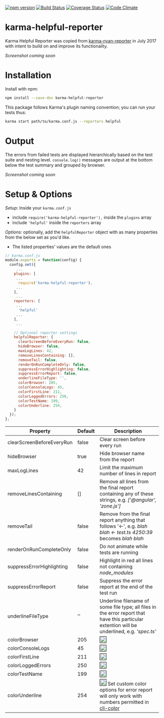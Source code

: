 [![npm version](https://badge.fury.io/js/karma-helpful-reporter.svg)](http://badge.fury.io/js/karma-helpful-reporter)
[![Build Status](https://travis-ci.org/whyboris/karma-helpful-reporter.svg)](https://travis-ci.org/whyboris/karma-helpful-reporter)
[![Coverage Status](https://coveralls.io/repos/whyboris/karma-helpful-reporter/badge.svg?branch=master)](https://coveralls.io/r/whyboris/karma-helpful-reporter?branch=master)
[![Code Climate](https://codeclimate.com/github/whyboris/karma-helpful-reporter/badges/gpa.svg)](https://codeclimate.com/github/whyboris/karma-helpful-reporter)

karma-helpful-reporter
===

Karma Helpful Reporter was copied from [karma-nyan-reporter](https://github.com/dgarlitt/karma-nyan-reporter/) in July 2017 with intent to build on and improve its functionality. 

_Screenshot coming soon_

Installation
===

Install with npm:

```sh
npm install --save-dev karma-helpful-reporter
```

This package follows Karma's plugin naming convention; you can run your tests thus:

```sh
karma start path/to/karma.conf.js --reporters helpful
```

Output
===

The errors from failed tests are displayed hierarchically based on the test suite and nesting level. `console.log()` messages are output at the bottom below the test summary and grouped by browser.

_Screenshot coming soon_

Setup & Options
===

*Setup*: Inside your `karma.conf.js` 
 - include `require('karma-helpful-reporter'),` inside the `plugins` array
 - include `'helpful'` inside the `reporters` array

*Options*: optionally, add the `helpfulReporter` object with as many properties from the below set as you'd like.
 - The listed properties' values are the default ones

```js
// karma.conf.js
module.exports = function(config) {
  config.set({
     ...
    plugins: [
     ...
      require('karma-helpful-reporter'),
     ...
    ],
     ...
    reporters: [
     ...
      'helpful'
     ...
    ],
     ...

    // Optional reporter settings
    helpfulReporter: {
      clearScreenBeforeEveryRun: false,
      hideBrowser: false,
      maxLogLines: 42,
      removeLinesContaining: [],
      removeTail: false,
      renderOnRunCompleteOnly: false,
      suppressErrorHighlighting: false,
      suppressErrorReport: false,
      underlineFileType: '',
      colorBrowser: 205,
      colorConsoleLogs: 45,
      colorFirstLine: 211,
      colorLoggedErrors: 250,
      colorTestName: 199,
      colorUnderline: 254,
    }
  });
};
```

Property | Default | Description
--- | --- | ---
clearScreenBeforeEveryRun | false | Clear screen before every run
hideBrowser | true | Hide browser name from the report
maxLogLines | 42 | Limit the maximum number of lines in report
removeLinesContaining | [] | Remove all lines from the final report containing any of these strings, e.g. _['@angular', 'zone.js']_
removeTail | false | Remove from the final report anything that follows '<-', e.g. _blah blah <- test.ts 4250:39_ becomes _blah blah_
renderOnRunCompleteOnly | false | Do not animate while tests are running
suppressErrorHighlighting | false | Highlight in red all lines not containing _node_modules_
suppressErrorReport | false | Suppress the error report at the end of the test run
underlineFileType | '' | Underline filename of some file type; all files in the error report that have this particular extention will be underlined, e.g. _'spec.ts'_
colorBrowser | 205 | <img src="http://medyk.org/colors/ff5faf.png" style="border: 1px solid black" width="20" height="20" /> 
colorConsoleLogs | 45 | <img src="http://medyk.org/colors/00d7ff.png" style="border: 1px solid black" width="20" height="20" />
colorFirstLine | 211 | <img src="http://medyk.org/colors/ff87af.png" style="border: 1px solid black" width="20" height="20" />
colorLoggedErrors | 250 | <img src="http://medyk.org/colors/bcbcbc.png" style="border: 1px solid black" width="20" height="20" />
colorTestName | 199 | <img src="http://medyk.org/colors/ff00af.png" style="border: 1px solid black" width="20" height="20" />
colorUnderline | 254 | <img src="http://medyk.org/colors/e4e4e4.png" style="border: 1px solid black" width="20" height="20" /> Set custom color options for error report will only work with numbers permitted in [cli-color](https://github.com/medikoo/cli-color)

